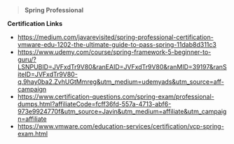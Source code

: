 > **Spring Professional**
> 
**Certification Links**
 - https://medium.com/javarevisited/spring-professional-certification-vmware-edu-1202-the-ultimate-guide-to-pass-spring-11dab8d311c3
 - https://www.udemy.com/course/spring-framework-5-beginner-to-guru/?LSNPUBID=JVFxdTr9V80&ranEAID=JVFxdTr9V80&ranMID=39197&ranSiteID=JVFxdTr9V80-q.9hay0ba2.ZvhUGtMmreg&utm_medium=udemyads&utm_source=aff-campaign
 - https://www.certification-questions.com/spring-exam/professional-dumps.html?affiliateCode=fcff36fd-557a-4713-abf6-973e9924770f&utm_source=Javin&utm_medium=affiliate&utm_campaign=affiliate
 - https://www.vmware.com/education-services/certification/vcp-spring-exam.html
